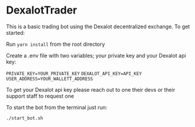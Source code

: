# DexalotTrader

This is a basic trading bot using the Dexalot decentralized exchange.  To get started:

Run `yarn install` from the root directory

Create a .env file with two variables; your private key and your Dexalot api key:

`PRIVATE_KEY=YOUR_PRIVATE_KEY`
`DEXALOT_API_KEY=API_KEY`
`USER_ADDRESS=YOUR_WALLETT_ADDRESS`

To get your Dexalot api key please reach out to one their devs or their support staff to request one

To start the bot from the terminal just run:

`./start_bot.sh`
